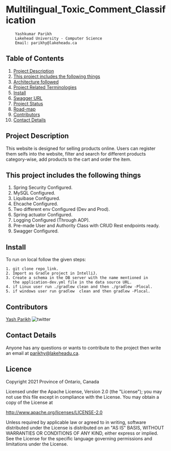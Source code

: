# Multilingual_Toxic_Comment_Classification
        Yashkumar Parikh
        Lakehead University - Computer Science
        Email: parikhy@lakeheadu.ca
        
 ## Table of Contents

1. [Project Description](#project-description)
2. [This project includes the following things](#this-project-includes-the-following-things)
3. [Architecture followed](#architecture-followed)
4. [Project Related Terminologies](#project-related-terminologies)
5. [Install](#install)
6. [Swagger URL](#swagger-url)
7. [Project Status](#project-status)
8. [Road-map](#road-map)
9. [Contributors](#contributors)
10. [Contact Details](#contact-details)

## Project Description

This website is designed for selling products online. Users can register them selfs into the website, filter and search for different products category-wise, add products to the cart and order the item. 

## This project includes the following things
1. Spring Security Configured.
2. MySQL Configured.
3. Liquibase Configured.
4. Ehcache Configured.
5. Two different env Configured (Dev and Prod).
6. Spring actuator Configured.
7. Logging Configured (Through AOP).
8. Pre-made User and Authority Class with CRUD Rest endpoints ready.
9. Swagger Configured.

## Install

To run on local follow the given steps:

    1. git clone repo_link.
    2. Import as Gradle project in IntelliJ.
    3. Create a schema in the DB server with the name mentioned in 
       the application-dev.yml file in the data source URL.
    4. if Linux user run ./gradlew clean and then ./gradlew -Plocal.
    5. if windows user run gradlew  clean and then gradlew -Plocal.
    
## Contributors

[Yash Parikh](https://github.com/yparikh8036)  ![twitter](https://img.shields.io/twitter/follow/parikh_y?style=social)

## Contact Details

Anyone has any questions or wants to contribute to the project then write an email at parikhy@lakeheadu.ca.

## Licence

Copyright 2021 Province of Ontario, Canada

Licensed under the Apache License, Version 2.0 (the "License");
you may not use this file except in compliance with the License.
You may obtain a copy of the License at 

   http://www.apache.org/licenses/LICENSE-2.0

Unless required by applicable law or agreed to in writing, software
distributed under the License is distributed on an "AS IS" BASIS,
WITHOUT WARRANTIES OR CONDITIONS OF ANY KIND, either express or implied.
See the License for the specific language governing permissions and
limitations under the License.
